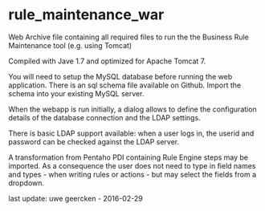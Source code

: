 rule_maintenance_war
====================

Web Archive file containing all required files to run the the Business Rule Maintenance tool (e.g. using Tomcat)

Compiled with Jave 1.7 and optimized for Apache Tomcat 7.

You will need to setup the MySQL database before running the web application. There is an sql schema file available on Github. Import the schema into your existing MySQL server.

When the webapp is run initially, a dialog allows to define the configuration details of the database connection and the LDAP settings.

There is basic LDAP support available: when a user logs in, the userid and password can be checked against the LDAP server.

A transformation from Pentaho PDI containing Rule Engine steps may be imported. As a consequence the user does not need to type in field names and types - when writing rules or actions - but may select the fields from a dropdown.

last update: uwe geercken - 2016-02-29
